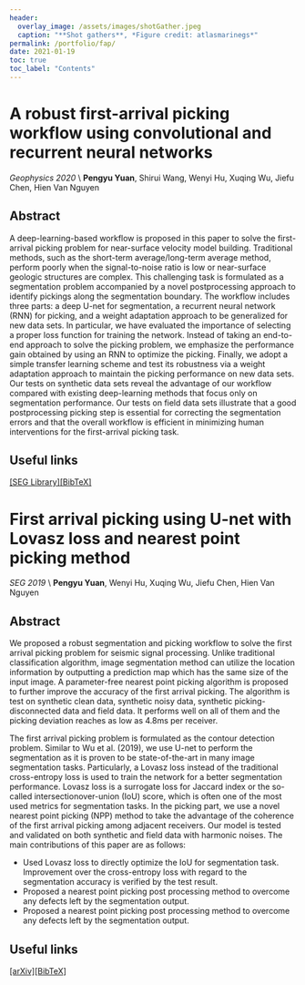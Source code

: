 ```yaml
---
header:
  overlay_image: /assets/images/shotGather.jpeg
  caption: "**Shot gathers**, *Figure credit: atlasmarinegs*"
permalink: /portfolio/fap/
date: 2021-01-19
toc: true
toc_label: "Contents"
---
```


# A robust first-arrival picking workflow using convolutional and recurrent neural networks

*Geophysics 2020* \\
**Pengyu Yuan**, Shirui Wang, Wenyi Hu, Xuqing Wu, Jiefu Chen, Hien Van Nguyen

## Abstract

A deep-learning-based workflow is proposed in this paper to
solve the first-arrival picking problem for near-surface velocity
model building. Traditional methods, such as the short-term
average/long-term average method, perform poorly when the
signal-to-noise ratio is low or near-surface geologic structures
are complex. This challenging task is formulated as a segmentation problem accompanied by a novel postprocessing approach to identify pickings along the segmentation boundary.
The workflow includes three parts: a deep U-net for segmentation, a recurrent neural network (RNN) for picking, and a weight
adaptation approach to be generalized for new data sets. In
particular, we have evaluated the importance of selecting a proper
loss function for training the network. Instead of taking an end-to-
end approach to solve the picking problem, we emphasize the
performance gain obtained by using an RNN to optimize the
picking. Finally, we adopt a simple transfer learning scheme and
test its robustness via a weight adaptation approach to maintain
the picking performance on new data sets. Our tests on synthetic
data sets reveal the advantage of our workflow compared with
existing deep-learning methods that focus only on segmentation
performance. Our tests on field data sets illustrate that a good
postprocessing picking step is essential for correcting the segmentation errors and that the overall workflow is efficient in minimizing human interventions for the first-arrival picking task.

## Useful links

[\[SEG Library\]][1][\[BibTeX\]][2]

<div style="margin-bottom:1cm" align="center"><font size="6">  </font></div>

# First arrival picking using U-net with Lovasz loss and nearest point picking method

*SEG 2019* \\
**Pengyu Yuan**, Wenyi Hu, Xuqing Wu, Jiefu Chen, Hien Van Nguyen

## Abstract

We proposed a robust segmentation and picking workflow to
solve the first arrival picking problem for seismic signal processing. Unlike traditional classification algorithm, image segmentation method can utilize the location information by outputting a prediction map which has the same size of the input image. A parameter-free nearest point picking algorithm
is proposed to further improve the accuracy of the first arrival
picking. The algorithm is test on synthetic clean data, synthetic noisy data, synthetic picking-disconnected data and field
data. It performs well on all of them and the picking deviation
reaches as low as 4.8ms per receiver. 

The first arrival picking problem is formulated as the contour
detection problem. Similar to Wu et al. (2019), we use U-net to
perform the segmentation as it is proven to be state-of-the-art
in many image segmentation tasks. Particularly, a Lovasz loss
instead of the traditional cross-entropy loss is used to train the
network for a better segmentation performance. Lovasz loss is
a surrogate loss for Jaccard index or the so-called intersectionover-union (IoU) score, which is often one of the most used
metrics for segmentation tasks. In the picking part, we use a
novel nearest point picking (NPP) method to take the advantage of the coherence of the first arrival picking among adjacent receivers. Our model is tested and validated on both
synthetic and field data with harmonic noises. The main contributions of this paper are as follows:
- Used Lovasz loss to directly optimize the IoU for segmentation task. Improvement over the cross-entropy
loss with regard to the segmentation accuracy is verified by the test result.
- Proposed a nearest point picking post processing
method to overcome any defects left by the segmentation output.
- Proposed a nearest point picking post processing
method to overcome any defects left by the segmentation output.

## Useful links

[\[arXiv\]][3][\[BibTeX\]][4]



[1]: https://library.seg.org/doi/abs/10.1190/geo2019-0437.1
[2]: /assets/bibtex/fap.txt
[3]: https://arxiv.org/pdf/2104.02805.pdf
[4]: /assets/bibtex/fap2.txt
